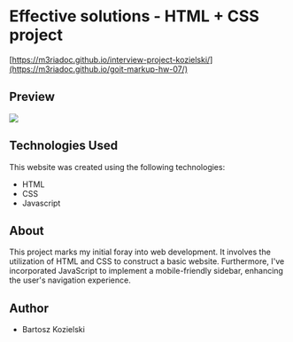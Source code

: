 # Effective solutions - HTML + CSS project

 [https://m3riadoc.github.io/interview-project-kozielski/](https://m3riadoc.github.io/goit-markup-hw-07/)


## Preview 


<img src="https://github.com/m3riadoc/goit-markup-hw-07/assets/129390881/017746e6-4c38-4d43-9f9e-9f32fd327616">



## Technologies Used

This website was created using the following technologies:

- HTML
- CSS
- Javascript



## About
This project marks my initial foray into web development. It involves the utilization of HTML and CSS to construct a basic website. Furthermore, I've incorporated JavaScript to implement a mobile-friendly sidebar, enhancing the user's navigation experience.

## Author
- Bartosz Kozielski 

